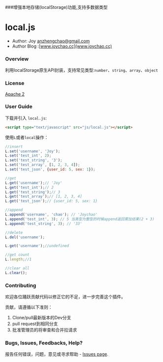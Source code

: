 ###增强本地存储(localStorage)功能,支持多数据类型


# local.js

 * Author: Joy <anzhengchao@gmail.com>
 * Author Blog :[www.joychao.cc](www.joychao.cc)

### Overview

利用localStorage原生API封装，支持常见类型:`number`、`string`、`array`、`object`

### License

[Apache 2](http://www.apache.org/licenses/LICENSE-2.0)

### User Guide

下载并引入 `local.js`:

```html
<script type="text/javascript" src="js/local.js"></script>
```
使用`L`或者`local`操作：

  ```javascript
  //insert
  L.set('username', 'Joy');
  L.set('test_int', 2);
  L.set('test_string', '3');
  L.set('test_array', [1, 2, 3, 4]);
  L.set('test_json', {user_id: 5, sex: 1});

  //get
  L.get('username');// 'Joy'
  L.get('test_int');// 2
  L.get('test_string');// 3
  L.get('test_array');// [1, 2, 3, 4]
  L.get('test_json');// {user_id: 5, sex: 1}

  //append
  L.append('username', 'chao'); // 'Joychao'
  L.append('test_int', 3); // 5 当类型为整型的时候append返回累加结果(2 + 3)
  L.append('test_string', 3); // '33'

  //delete
  L.del('username');

  L.get('username');//undefined

  //get count
  L.length;//1

  //clear all
  L.clear();

  ```

### Contributing

欢迎各位踊跃贡献代码以修正它的不足，进一步完善这个插件。

贡献，请遵循以下准则：

1. Clone/pull最新版本的Dev分支
2. pull request到相同分支
3. 批准管理员的将审查和合并拉请求


### Bugs, Issues, Feedbacks, Help?

报告任何错误，问题，意见或寻求帮助 - [Issues page](https://github.com/joychao/local.js/issues).

